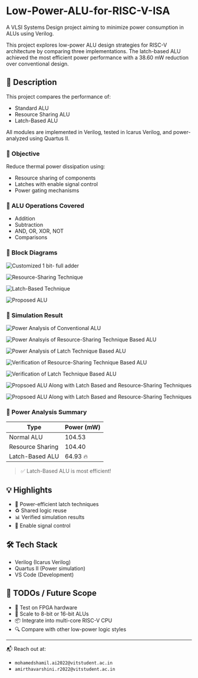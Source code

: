 # Low-Power-ALU-for-RISC-V-ISA

A VLSI Systems Design project aiming to minimize power consumption in ALUs using Verilog.

This project explores low-power ALU design strategies for RISC-V architecture by comparing three implementations. The latch-based ALU achieved the most efficient power performance with a 38.60 mW reduction over conventional design.

## 📘 Description

This project compares the performance of:
- Standard ALU
- Resource Sharing ALU
- Latch-Based ALU

All modules are implemented in Verilog, tested in Icarus Verilog, and power-analyzed using Quartus II.

### 🔎 Objective

Reduce thermal power dissipation using:
- Resource sharing of components
- Latches with enable signal control
- Power gating mechanisms

### 🧪 ALU Operations Covered

- Addition
- Subtraction
- AND, OR, XOR, NOT
- Comparisons

### 🧪 Block Diagrams

![Customized 1 bit- full adder](https://github.com/user-attachments/assets/24ab4e19-bd39-4ad7-89ee-7e45276bb40b)

![Resource-Sharing Technique](https://github.com/user-attachments/assets/8025cf80-b6b9-4516-93cc-26eb5ba09934)

![Latch-Based Technique](https://github.com/user-attachments/assets/8861cfbe-a35a-490b-97d4-12f271d19ace)

![Proposed ALU](https://github.com/user-attachments/assets/1bf2a72f-a829-4e16-9b80-4ec170d44919)


### 🧪 Simulation Result

![Power Analysis of Conventional ALU](![image](https://github.com/user-attachments/assets/e6c66328-9020-4d4a-aec3-64b7e5903058))

![Power Analsyis of Resource-Sharing Technique Based ALU](![image](https://github.com/user-attachments/assets/41bf34cd-4627-40af-8b7f-db98dc9b15cc))

![Power Analysis of Latch Technique Based ALU](![image](https://github.com/user-attachments/assets/f1dbbada-44ad-4bf1-b3f1-1ed9b766da3f))

![Verification of Resource-Sharing Technique Based ALU](![image](https://github.com/user-attachments/assets/2bc7642b-cf99-4136-9e34-76c076b50f2e))

![Verification of Latch Technique Based ALU](![image](https://github.com/user-attachments/assets/76112bf6-444f-4ac6-a0bc-d5ddcec258a5))

![Propsoed ALU Along with Latch Based and Resource-Sharing Techniques](![image](https://github.com/user-attachments/assets/d12c9772-5478-41c7-9347-9d7a7c3d7410))

![Propsoed ALU Along with Latch Based and Resource-Sharing Techniques](![image](https://github.com/user-attachments/assets/f07fde62-b2f0-4001-adf0-bea1f735fa4c))



### 🔋 Power Analysis Summary

| Type              | Power (mW) |
|-------------------|------------|
| Normal ALU        | 104.53     |
| Resource Sharing  | 104.40     |
| Latch-Based ALU   | 64.93 🔥   |

> ✅ Latch-Based ALU is most efficient!

## 💡 Highlights

- 🔌 Power-efficient latch techniques
- ♻️ Shared logic reuse
- 📊 Verified simulation results
- 🔐 Enable signal control

## 🛠️ Tech Stack

- Verilog (Icarus Verilog)
- Quartus II (Power simulation)
- VS Code (Development)

## 🚧 TODOs / Future Scope

- 🧱 Test on FPGA hardware
- 📏 Scale to 8-bit or 16-bit ALUs
- 📦 Integrate into multi-core RISC-V CPU
- 🔍 Compare with other low-power logic styles

---

📬 Reach out at:
- `mohamedshamil.ai2022@vitstudent.ac.in`
- `amirthavarshini.r2022@vitstudent.ac.in`

